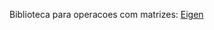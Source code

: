 Biblioteca para operacoes com matrizes: [Eigen](https://eigen.tuxfamily.org/index.php?title=Main_Page)
  
